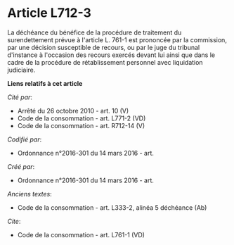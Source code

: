 # Article L712-3

La déchéance du bénéfice de la procédure de traitement du surendettement prévue à l'article L. 761-1 est prononcée par la
commission, par une décision susceptible de recours, ou par le juge du tribunal d'instance à l'occasion des recours exercés
devant lui ainsi que dans le cadre de la procédure de rétablissement personnel avec liquidation judiciaire.

**Liens relatifs à cet article**

_Cité par_:

  - Arrêté du 26 octobre 2010 - art. 10 (V)
  - Code de la consommation - art. L771-2 (VD)
  - Code de la consommation - art. R712-14 (V)

_Codifié par_:

  - Ordonnance n°2016-301 du 14 mars 2016 - art.

_Créé par_:

  - Ordonnance n°2016-301 du 14 mars 2016 - art.

_Anciens textes_:

  - Code de la consommation - art. L333-2, alinéa 5 déchéance (Ab)

_Cite_:

  - Code de la consommation - art. L761-1 (VD)

